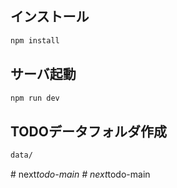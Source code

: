 
## インストール
```bash
npm install
```

## サーバ起動
```bash
npm run dev
```

## TODOデータフォルダ作成
```bash
data/
```
#   n e x t _ t o d o - m a i n  
 #   n e x t _ t o d o - m a i n  
 